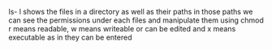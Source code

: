  ls- l shows the files in a directory as well as their paths
 in those paths we can see the permissions under each files and manipulate them using chmod
 r means readable, w means writeable or can be edited and x means executable as in they can be entered 
